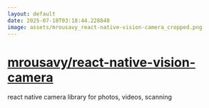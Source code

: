```yaml
---
layout: default
date: 2025-07-18T03:18:44.228840
image: assets/mrousavy_react-native-vision-camera_cropped.png
---
```


# [mrousavy/react-native-vision-camera](https://github.com/mrousavy/react-native-vision-camera)

react native camera library for photos, videos, scanning
